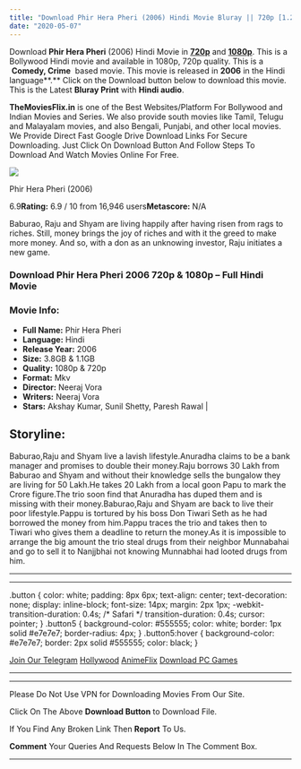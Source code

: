 ```yaml
---
title: "Download Phir Hera Pheri (2006) Hindi Movie Bluray || 720p [1.2GB] || 1080p [3.8GB]"
date: "2020-05-07"
---
```


Download **Phir Hera Pheri** (2006) Hindi Movie in [**720p**](https://1moviesflix.com/720p-movies/) and **[1080p](https://1moviesflix.com/480p-movies/)**. This is a Bollywood Hindi movie and available in 1080p, 720p quality. This is a  **Comedy, Crime**  based movie. This movie is released in **2006** in the Hindi language**.** Click on the Download button below to download this movie. This is the Latest **Bluray Print** with **Hindi audio**.

**TheMoviesFlix.in** is one of the Best Websites/Platform For Bollywood and Indian Movies and Series. We also provide south movies like Tamil, Telugu and Malayalam movies, and also Bengali, Punjabi, and other local movies. We Provide Direct Fast Google Drive Download Links For Secure Downloading. Just Click On Download Button And Follow Steps To Download And Watch Movies Online For Free.

[![](https://m.media-amazon.com/images/M/MV5BNzgzYjZjYzMtNjcyYy00NWI3LTg1NDItOTMzMzdhMjhjNWExXkEyXkFqcGdeQXVyNjA3OTI5MjA@._V1_SX300.jpg)](https://www.imdb.com/title/tt0419058/ "Phir Hera Pheri")

Phir Hera Pheri (2006)

6.9**Rating:** 6.9 / 10 from 16,946 users**Metascore:** N/A

Baburao, Raju and Shyam are living happily after having risen from rags to riches. Still, money brings the joy of riches and with it the greed to make more money. And so, with a don as an unknowing investor, Raju initiates a new game.

### Download Phir Hera Pheri 2006 720p & 1080p – Full Hindi Movie

### Movie Info:

- **Full Name:** Phir Hera Pheri
- **Language:** Hindi
- **Release Year:** 2006
- **Size:** 3.8GB & 1.1GB
- **Quality:** 1080p & 720p
- **Format:** Mkv
- **Director:** Neeraj Vora
- **Writers:** Neeraj Vora
- **Stars:** Akshay Kumar, Sunil Shetty, Paresh Rawal |

## Storyline:

Baburao,Raju and Shyam live a lavish lifestyle.Anuradha claims to be a bank manager and promises to double their money.Raju borrows 30 Lakh from Baburao and Shyam and without their knowledge sells the bungalow they are living for 50 Lakh.He takes 20 Lakh from a local goon Papu to mark the Crore figure.The trio soon find that Anuradha has duped them and is missing with their money.Baburao,Raju and Shyam are back to live their poor lifestyle.Pappu is tortured by his boss Don Tiwari Seth as he had borrowed the money from him.Pappu traces the trio and takes then to Tiwari who gives them a deadline to return the money.As it is impossible to arrange the big amount the trio steal drugs from their neighbor Munnabahai and go to sell it to Nanjjbhai not knowing Munnabhai had looted drugs from him.

* * *

* * *

.button { color: white; padding: 8px 6px; text-align: center; text-decoration: none; display: inline-block; font-size: 14px; margin: 2px 1px; -webkit-transition-duration: 0.4s; /\* Safari \*/ transition-duration: 0.4s; cursor: pointer; } .button5 { background-color: #555555; color: white; border: 1px solid #e7e7e7; border-radius: 4px; } .button5:hover { background-color: #e7e7e7; border: 2px solid #555555; color: black; }

[Join Our Telegram](http://gdrivepro.xyz/join.php) [Hollywood](https://moviesverse.com/) [AnimeFlix](https://animeflix.in/) [Download PC Games](https://gamesflix.net/)  

* * *

* * *

  

Please Do Not Use VPN for Downloading Movies From Our Site.

Click On The Above **Download Button** to Download File.

If You Find Any Broken Link Then **Report** To Us.

**Comment** Your Queries And Requests Below In The Comment Box.

* * *
